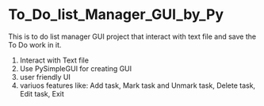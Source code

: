 # To_Do_list_Manager_GUI_by_Py
This is to do list manager GUI project that interact with text file and save the To Do work in it.
1. Interact with Text file
2. Use PySimpleGUI for creating GUI
3. user friendly UI
4. variuos features like:
    Add task,
    Mark task and Unmark task,
    Delete task,
    Edit task,
    Exit
  
